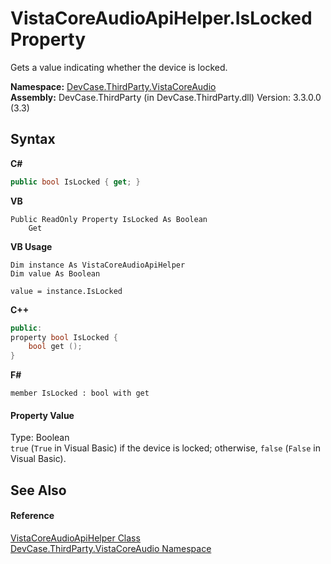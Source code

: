 # VistaCoreAudioApiHelper.IsLocked Property 
 

Gets a value indicating whether the device is locked.

**Namespace:**&nbsp;<a href="N_DevCase_ThirdParty_VistaCoreAudio">DevCase.ThirdParty.VistaCoreAudio</a><br />**Assembly:**&nbsp;DevCase.ThirdParty (in DevCase.ThirdParty.dll) Version: 3.3.0.0 (3.3)

## Syntax

**C#**<br />
``` C#
public bool IsLocked { get; }
```

**VB**<br />
``` VB
Public ReadOnly Property IsLocked As Boolean
	Get
```

**VB Usage**<br />
``` VB Usage
Dim instance As VistaCoreAudioApiHelper
Dim value As Boolean

value = instance.IsLocked

```

**C++**<br />
``` C++
public:
property bool IsLocked {
	bool get ();
}
```

**F#**<br />
``` F#
member IsLocked : bool with get

```


#### Property Value
Type: Boolean<br />`true` (`True` in Visual Basic) if the device is locked; otherwise, `false` (`False` in Visual Basic).

## See Also


#### Reference
<a href="T_DevCase_ThirdParty_VistaCoreAudio_VistaCoreAudioApiHelper">VistaCoreAudioApiHelper Class</a><br /><a href="N_DevCase_ThirdParty_VistaCoreAudio">DevCase.ThirdParty.VistaCoreAudio Namespace</a><br />